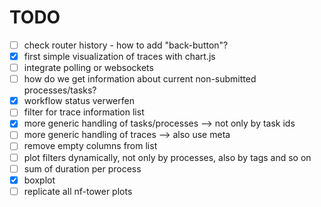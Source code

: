 # TODO

 - [ ] check router history - how to add "back-button"?
 - [x] first simple visualization of traces with chart.js
 - [ ] integrate polling or websockets
 - [ ] how do we get information about current non-submitted processes/tasks?
 - [x] workflow status verwerfen
 - [ ] filter for trace information list
 - [x] more generic handling of tasks/processes --> not only by task ids
 - [ ] more generic handling of traces --> also use meta
 - [ ] remove empty columns from list
 - [ ] plot filters dynamically, not only by processes, also by tags and so on
 - [ ] sum of duration per process
 - [x] boxplot
 - [ ] replicate all nf-tower plots
